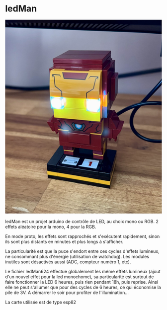 # ledMan

![IronLedMan](https://github.com/matonf/ledMan/blob/master/IMG_4152.JPEG)

ledMan est un projet arduino de contrôle de LED, au choix mono ou RGB.
2 effets aléatoire pour la mono, 4 pour la RGB.

En mode proto, les effets sont rapprochés et s'exécutent rapidement, sinon ils sont plus distants en minutes et plus longs à s'afficher.

La particularité est que la puce s'endort entre ces cycles d'effets lumineux, ne consommant plus d'énergie (utilisation de watchdog). Les modules inutiles sont désactivés aussi (ADC, compteur numéro 1, etc).

Le fichier ledMan624 effectue globalement les même effets lumineux (ajout d'un nouvel effet pour la led monochome), sa particularité est surtout de faire fonctionner la LED 6 heures, puis rien pendant 18h, puis reprise. Ainsi elle ne peut s'allumer que pour des cycles de 6 heures, ce qui économise la pile de 3V. A démarrer le soir pour profiter de l'illumination...

La carte utilisée est de type esp82
